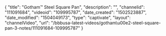 {
    "title": "Gotham&trade; Steel Square Pan",
    "description": "",
    "channelid": "111091684",
    "videoid": "109995787",
    "date_created": "1502523887",
    "date_modified": "1504049173",
    "type": "captivate",
    "layout": "channelVideo",
    "url": "\/bbbusa-latest-videos\/gotham\u00e2-steel-square-pan-3-notes\/111091684-109995787"
}